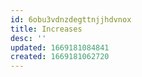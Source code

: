 ```yaml
---
id: 6obu3vdnzdegttnjjhdvnox
title: Increases
desc: ''
updated: 1669181084841
created: 1669181062720
---
```


